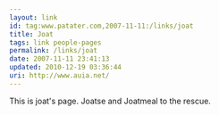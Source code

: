 ```yaml
---
layout: link
id: tag:www.patater.com,2007-11-11:/links/joat
title: Joat
tags: link people-pages
permalink: /links/joat
date: 2007-11-11 23:41:13
updated: 2010-12-19 03:36:44
uri: http://www.auia.net/
---
```

This is joat's page. Joatse and Joatmeal to the rescue.
